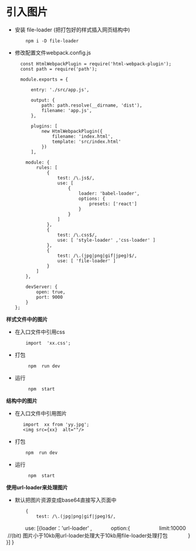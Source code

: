 引入图片
=======

* 安装 file-loader (把打包好的样式插入网页结构中)

          npm i -D file-loader
          
* 修改配置文件webpack.config.js


        const HtmlWebpackPlugin = require('html-webpack-plugin');
        const path = require('path');

        module.exports = {

            entry: './src/app.js',

            output: {
                path: path.resolve(__dirname, 'dist'),
                filename: 'app.js',
            },

            plugins: [
                new HtmlWebpackPlugin({
                    filename: 'index.html',
                    template: 'src/index.html'
                })
            ],

          module: {
              rules: [
                  {
                      test: /\.js$/,
                      use: [
                          {
                              loader: 'babel-loader',
                              options: {
                                  presets: ['react']
                              }
                          }
                      ]
                  },
                  {
                      test: /\.css$/,
                      use: [ 'style-loader' ,'css-loader' ]
                  },
                  {
                      test: /\.(jpg|png|gif|jpeg)$/,
                      use: [ 'file-loader' ]
                  }
              ]
          },

          devServer: {
              open: true,
              port: 9000
          }
      };


**样式文件中的图片**
 
* 在入口文件中引用css

          import  'xx.css';
* 打包

           npm  run dev
* 运行    

           npm  start
           

**结构中的图片**
 
* 在入口文件中引用图片

         import  xx from 'yy.jpg';      
         <img src={xx}  alt=""/>   
 * 打包
 
           npm  run dev
* 运行    

           npm  start
  

**使用url-loader来处理图片**

* 默认把图片资源变成base64直接写入页面中

          {
              test: /\.(jpg|png|gif|jpeg)$/,
              use: [{loader：'url-loader' ,
              option:{
                    limit:10000   //(bit) 图片小于10kb用url-loader处理大于10kb用file-loader处理打包
              }
              }]
           }


